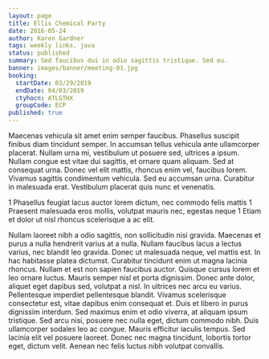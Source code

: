 ```yaml
---
layout: page
title: Ellis Chemical Party
date: 2016-05-24
author: Karen Gardner
tags: weekly links, java
status: published
summary: Sed faucibus dui in odio sagittis tristique. Sed eu.
banner: images/banner/meeting-01.jpg
booking:
  startDate: 03/29/2019
  endDate: 04/03/2019
  ctyhocn: ATLGTHX
  groupCode: ECP
published: true
---
```

Maecenas vehicula sit amet enim semper faucibus. Phasellus suscipit finibus diam tincidunt semper. In accumsan tellus vehicula ante ullamcorper placerat. Nullam urna mi, vestibulum ut posuere sed, ultrices a ipsum. Nullam congue est vitae dui sagittis, et ornare quam aliquam. Sed at consequat urna. Donec vel elit mattis, rhoncus enim vel, faucibus lorem. Vivamus sagittis condimentum vehicula. Sed eu accumsan urna. Curabitur in malesuada erat. Vestibulum placerat quis nunc et venenatis.

1 Phasellus feugiat lacus auctor lorem dictum, nec commodo felis mattis
1 Praesent malesuada eros mollis, volutpat mauris nec, egestas neque
1 Etiam et dolor ut nisl rhoncus scelerisque a ac elit.

Nullam laoreet nibh a odio sagittis, non sollicitudin nisi gravida. Maecenas et purus a nulla hendrerit varius at a nulla. Nullam faucibus lacus a lectus varius, nec blandit leo gravida. Donec ut malesuada neque, vel mattis est. In hac habitasse platea dictumst. Curabitur tincidunt enim ut magna lacinia rhoncus. Nullam et est non sapien faucibus auctor. Quisque cursus lorem et leo ornare luctus. Mauris semper nisl et porta dignissim. Donec ante dolor, aliquet eget dapibus sed, volutpat a nisl. In ultrices nec arcu eu varius. Pellentesque imperdiet pellentesque blandit. Vivamus scelerisque consectetur est, vitae dapibus enim consequat et. Duis et libero in purus dignissim interdum.
Sed maximus enim et odio viverra, at aliquam ipsum tristique. Sed arcu nisi, posuere nec nulla eget, dictum commodo nibh. Duis ullamcorper sodales leo ac congue. Mauris efficitur iaculis tempus. Sed lacinia elit vel posuere laoreet. Donec nec magna tincidunt, lobortis tortor eget, dictum velit. Aenean nec felis luctus nibh volutpat convallis.
